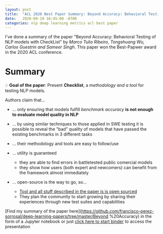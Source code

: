 ```yaml
---
layout: post
title:  "ACL 2020 Best Paper Summary: Beyond Accuracy: Behavioral Testing of NLP models with CheckList"
date:   2020-09-10 16:45:00 -0700
categories: nlp deep learning metrics acl best paper
---
```


I've done a summary of the paper "Beyond Accuracy: Behavioral Testing of NLP models with CheckList" by
_Marco Tulio Ribeiro, Tongshuang Wu, Carlos Guestrin and Sameer Singh_. This paper won the Best-Papwer award in
the 2020 ACL conference.

# Summary

💡 **Goal of the paper**: Present **Checklist**, a _methodology and a tool_ for testing NLP models.

Authors claim that...

* ... only ensuring that models fulfill *benchmark accuracy* **is not enough to evaluate model quality in NLP**

* ... by using similar techniques to those applied in SWE testing it is possible to reveal the "bad" quality of
 models that have passed the existing benchmarks in 3 different tasks

* ... their methodology and tools are easy to follow/use

* ... utility is guaranteed

  - they are able to find errors in battletested public comercial models
  - they show how users (both expert and newcomers) can benefit from the framework almost immediately
 
* ... open-source is the way to go, so...

  - [Tool and all stuff described in the paper is is open sourced](https://github.com/marcotcr/checklist)
  - They plan the community to start growing by sharing their experiences through new test suites and capabilities

[Find my summary of the paper here](https://github.com/francisco-perez-sorrosal/deep-learning-papers/tree/master/Beyond
%20Accuracy) 
in the form of a Jupyter notebook or just [click here to start binder](https://mybinder.org/v2/gh/francisco-perez-sorrosal/deep-learning-papers/master?filepath=Beyond%20Accuracy%2F2005.04118.ipynb) to access the presentation  